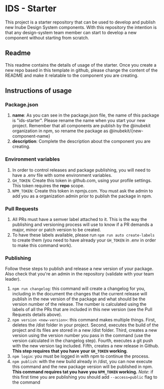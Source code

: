 # IDS - Starter

This project is a starter repository that can be used to develop and publish new Inube Design System components. With this repository the intention is that any design-system team member can start to develop a new component without starting from scratch.

## Readme

This readme contains the details of usage of the starter. Once you create a new repo based in this template in github, please change the content of the README and make it relatable to the component you are creating.

## Instructions of usage

### Package.json

1. **name**: As you can see in the package.json file, the name of this package is "ids-starter". Please rename the name when you start your new project. Remember that all components are publish by the @inubekit organization in npm, so rename the package as @inubekit/{new-component-name}
2. **description**: Complete the description about the component you are creating.

### Environment variables

1. In order to control releases and package publishing, you will need to have a .env file with some environment variables.
2. `GH_TOKEN`: Create this token in github.com, using your profile settings. This token requires the **repo** scope.
3. `NPM_TOKEN`: Create this token in npmjs.com. You must ask the admin to add you as a organization admin prior to publish the package in npm.

### Pull Requests

1. All PRs must have a semver label attached to it. This is the way the publishing and versioning process will use to know if a PR demands a major, minor or patch version to be created.
2. To have these labels available, please run `npm run auto create-labels` to create them (you need to have already your `GH_TOKEN` in .env in order to make this command work).

### Publishing

Follow these steps to publish and release a new version of your package. Also check that you're an admin in the repository (validate with your team leader).

1. `npm run changelog`: this command will create a changelog for you, including in the document the changes that the current release will publish in the new version of the package and what should be the version number of the release. The number is calculated using the labels of all the PRs that are included in this new version (see the Pull Requests details above).
2. `npm version <new-version>`: this command makes multiple things. First, deletes the /dist folder in your project. Second, executes the build of the project and its files are stored in a new /dist folder. Third, creates a new version using the version number you pass in the command (use the version calculated in the changelog step). Fourth, executes a git push with the new version tag included. Fifth, creates a new release in Github. **This step requires that you have your `GH_TOKEN` working**.
3. `npm login`: you must be logged in with npm to continue the process.
4. `npm publish`: with the new build already in /dist, you can now execute this command and the new package version will be published in npm. **This command requires tat you have you `NPM_TOKEN` working.** _Note_: if this first time you are publishing you should add `--access=public` flag to the command
